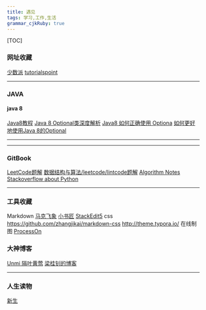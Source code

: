 ```yaml
---
title: 遇见
tags: 学习,工作,生活
grammar_cjkRuby: true
---
```




[TOC]


### 网址收藏
[少数派](https://sspai.com/)
[tutorialspoint](https://www.tutorialspoint.com/)


----------


### JAVA

#### java 8
[Java8教程](http://www.jdon.com/idea/java/java-8-tutorial.html)
[Java 8 Optional类深度解析]( http://www.importnew.com/6675.html)
[Java8 如何正确使用 Optiona]( http://www.importnew.com/26066.html)
[如何更好地使用Java 8的Optional]( http://www.jdon.com/idea/java/using-optional-effectively-in-java-8.html)


----------




----------

### GitBook
[LeetCode题解](https://www.gitbook.com/book/siddontang/leetcode-solution/details)
[数据结构与算法/leetcode/lintcode题解](https://algorithm.yuanbin.me/zh-hans/index.html)
[Algorithm Notes](https://www.gitbook.com/book/mnmunknown/algorithm-notes/details)
[Stackoverflow about Python](https://www.gitbook.com/book/taizilongxu/stackoverflow-about-python/details)


----------

### 工具收藏
Markdown
[马克飞象](https://maxiang.io/basic)
[小书匠](http://markdown.xiaoshujiang.com)
[StackEdit5](https://stackedit.io/app)
css
https://github.com/zhangjikai/markdown-css
http://theme.typora.io/
在线制图
[ProcessOn](https://www.processon.com/)

### 大神博客
[ Unmi 隔叶黄莺](https://unmi.cc/)
[梁桂钊的博客](http://blog.720ui.com/)


----------


### 人生读物
[新生](https://www.gitbook.com/book/xiaolai/reborn/details)